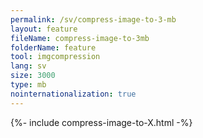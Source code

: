 ```yaml
---
permalink: /sv/compress-image-to-3-mb
layout: feature
fileName: compress-image-to-3mb
folderName: feature
tool: imgcompression
lang: sv
size: 3000
type: mb
nointernationalization: true
---
```

{%- include compress-image-to-X.html -%}       
